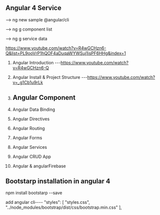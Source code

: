 Angular 4 Service
-----------------
--> ng new sample @angular/cli

--> ng g component list

--> ng g service data

https://www.youtube.com/watch?v=R4wGCHzn6-Q&list=PL9ooVrP1hQOF4aDuqaWYWSuj1isPF6HHg&index=1

1. Angular Introduction 
   ---https://www.youtube.com/watch?v=R4wGCHzn6-Q

2. Angular Install & Project Structure 
   ---https://www.youtube.com/watch?v=_g1Cb1u9rLk

3. Angular Component
   ---

4. Angular Data Binding

5. Angular Directives

6. Angular Routing

7. Angular Forms

8. Angular Services

9. Angular CRUD App

10. Angular & angularFirebase


Bootstarp installation in angular 4
-----------------------------------
npm install bootstarp --save

add angular cli----
"styles": [
        "styles.css",
        "../node_modules/bootstrap/dist/css/bootstrap.min.css"
      ],